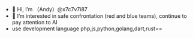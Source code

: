 - 👋 Hi, I’m （Andy）@x7c7v7i87
- 👀 I’m interested in safe confrontation (red and blue teams), continue to pay attention to AI
-  use development language php,js,python,golang,dart,rust==

<!---
x7c7v7i87/x7c7v7i87 is a ✨ special ✨ repository because its `README.md` (this file) appears on your GitHub profile.
You can click the Preview link to take a look at your changes.
--->
